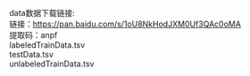 data数据下载链接:  
链接：https://pan.baidu.com/s/1oU8NkHodJXM0Uf3QAc0oMA  
提取码：anpf   
labeledTrainData.tsv  
testData.tsv  
unlabeledTrainData.tsv  

